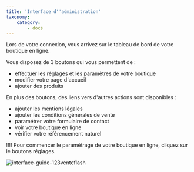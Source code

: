 ```yaml
---
title: 'Interface d''administration'
taxonomy:
    category:
        - docs
---
```


Lors de votre connexion, vous arrivez sur le tableau de bord de votre boutique en ligne. 

Vous disposez de 3 boutons qui vous permettent de : 
- effectuer les réglages et les paramètres de votre boutique
- modifier votre page d'accueil
- ajouter des produits

En plus des boutons, des liens vers d'autres actions sont disponibles : 
- ajouter les mentions légales
- ajouter les conditions générales de vente
- paramétrer votre formulaire de contact
- voir votre boutique en ligne
- vérifier votre référencement naturel

!!!! Pour commencer le paramétrage de votre boutique en ligne, cliquez sur le boutons réglages. 

![interface-guide-123venteflash](media/15961817825641/interface-guide-123venteflash.png)

